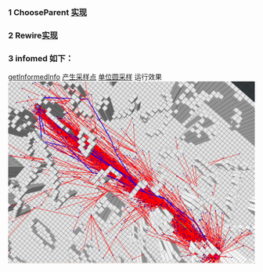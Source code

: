 ### 1 ChooseParent [实现](./path_finder/include/path_finder/rrt_star.h#300)
### 2 Rewire[实现](./path_finder/include/path_finder/rrt_star.h#363)
### 3 infomed 如下：
[getInformedInfo](./path_finder/include/path_finder/rrt_star.h#201)
[产生采样点](./path_finder/include/path_finder/rrt_star.h#236)
[单位圆采样](./path_finder/include/path_finder/sampler.h#54)
运行效果
![01.png](images/01.png)